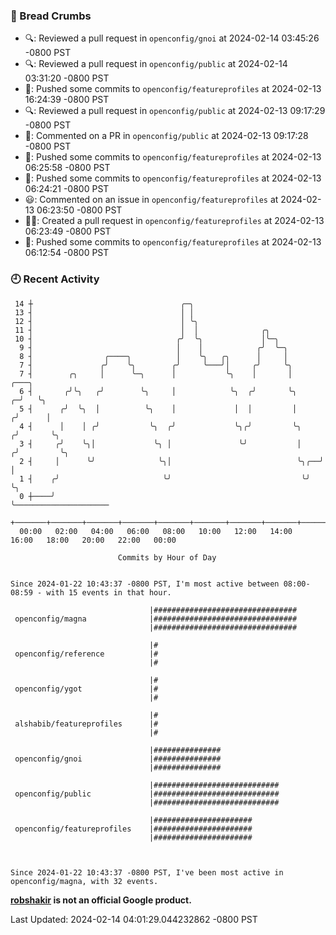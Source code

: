 ### 🍞 Bread Crumbs

 * 🔍: Reviewed a pull request in  `openconfig/gnoi` at 2024-02-14 03:45:26 -0800 PST
 * 🔍: Reviewed a pull request in  `openconfig/public` at 2024-02-14 03:31:20 -0800 PST
 * 🚢: Pushed some commits to `openconfig/featureprofiles` at 2024-02-13 16:24:39 -0800 PST
 * 🔍: Reviewed a pull request in  `openconfig/public` at 2024-02-13 09:17:29 -0800 PST
 * 💬: Commented on a PR in  `openconfig/public` at 2024-02-13 09:17:28 -0800 PST
 * 🚢: Pushed some commits to `openconfig/featureprofiles` at 2024-02-13 06:25:58 -0800 PST
 * 🚢: Pushed some commits to `openconfig/featureprofiles` at 2024-02-13 06:24:21 -0800 PST
 * 😃: Commented on an issue in `openconfig/featureprofiles` at 2024-02-13 06:23:50 -0800 PST
 * ✍🏼: Created a pull request in `openconfig/featureprofiles` at 2024-02-13 06:23:49 -0800 PST
 * 🚢: Pushed some commits to `openconfig/featureprofiles` at 2024-02-13 06:12:54 -0800 PST

### 🕘 Recent Activity
```
 14 ┼                                 ╭─╮
 13 ┤                                 │ │
 12 ┤                                 │ ╰╮
 11 ┤                                 │  │              ╭╮
 10 ┤                                ╭╯  ╰╮             │╰─╮
  9 ┤                                │    │            ╭╯  ╰─╮
  8 ┤                ╭────╮          │    ╰╮   ╭╮      │     │
  7 ┤               ╭╯    ╰╮        ╭╯     ╰───╯│     ╭╯     ╰╮
  7 ┤        ╭╮     │      ╰─╮      │           ╰╮    │       │           ╭───╮
  6 ┤       ╭╯╰╮   ╭╯        ╰╮     │            ╰╮  ╭╯       ╰╮        ╭─╯   ╰╮
  5 ┤      ╭╯  ╰╮  │          ╰╮    │             │  │         │       ╭╯      │
  4 ┤      │    │ ╭╯           ╰╮  ╭╯             ╰╮╭╯         ╰╮     ╭╯       ╰╮
  3 ┤     ╭╯    ╰╮│             ╰╮ │               ╰╯           │    ╭╯         ╰╮
  2 ┤     │      ╰╯              ╰╮│                            ╰╮╭──╯           │
  1 ┤    ╭╯                       ╰╯                             ╰╯              ╰╮
  0 ┼────╯                                                                        ╰─────────────────────
    +───────+───────+───────+───────+───────+───────+───────+───────+───────+───────+───────+───────+────
  00:00   02:00   04:00   06:00   08:00   10:00   12:00   14:00   16:00   18:00   20:00   22:00   00:00   

						Commits by Hour of Day


Since 2024-01-22 10:43:37 -0800 PST, I'm most active between 08:00-08:59 - with 15 events in that hour.

```



```
                               |################################
 openconfig/magna              |################################
                               |################################

                               |#
 openconfig/reference          |#
                               |#

                               |#
 openconfig/ygot               |#
                               |#

                               |#
 alshabib/featureprofiles      |#
                               |#

                               |###############
 openconfig/gnoi               |###############
                               |###############

                               |############################
 openconfig/public             |############################
                               |############################

                               |######################
 openconfig/featureprofiles    |######################
                               |######################



Since 2024-01-22 10:43:37 -0800 PST, I've been most active in openconfig/magna, with 32 events.

```
**[robshakir](mailto:robjs@google.com) is not an official Google product.**  


Last Updated: 2024-02-14 04:01:29.044232862 -0800 PST
